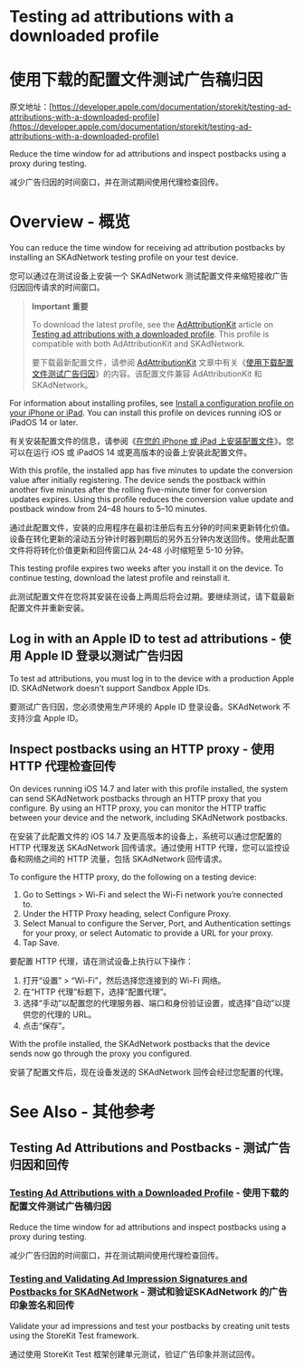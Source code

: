 # Testing ad attributions with a downloaded profile 
# 使用下载的配置文件测试广告稿归因

原文地址：[https://developer.apple.com/documentation/storekit/testing-ad-attributions-with-a-downloaded-profile](https://developer.apple.com/documentation/storekit/testing-ad-attributions-with-a-downloaded-profile)

Reduce the time window for ad attributions and inspect postbacks using a proxy during testing.

减少广告归因的时间窗口，并在测试期间使用代理检查回传。

# Overview - 概览

You can reduce the time window for receiving ad attribution postbacks by installing an SKAdNetwork testing profile on your test device.

您可以通过在测试设备上安装一个 SKAdNetwork 测试配置文件来缩短接收广告归因回传请求的时间窗口。

> **Important** **重要**
>
> To download the latest profile, see the [AdAttributionKit](https://developer.apple.com/documentation/AdAttributionKit) article on [Testing ad attributions with a downloaded profile](https://developer.apple.com/documentation/AdAttributionKit/testing-ad-attributions-with-a-downloaded-profile). This profile is compatible with both AdAttributionKit and SKAdNetwork.
> 
> 要下载最新配置文件，请参阅 [AdAttributionKit](https://developer.apple.com/documentation/AdAttributionKit) 文章中有关《[使用下载配置文件测试广告归因](https://developer.apple.com/documentation/AdAttributionKit/testing-ad-attributions-with-a-downloaded-profile)》的内容。该配置文件兼容 AdAttributionKit 和 SKAdNetwork。

For information about installing profiles, see [Install a configuration profile on your iPhone or iPad](https://support.apple.com/en-us/HT209435). You can install this profile on devices running iOS or iPadOS 14 or later.

有关安装配置文件的信息，请参阅《[在您的 iPhone 或 iPad 上安装配置文件](https://support.apple.com/en-us/HT209435)》。您可以在运行 iOS 或 iPadOS 14 或更高版本的设备上安装此配置文件。

With this profile, the installed app has five minutes to update the conversion value after initially registering. The device sends the postback within another five minutes after the rolling five-minute timer for conversion updates expires. Using this profile reduces the conversion value update and postback window from 24–48 hours to 5–10 minutes.

通过此配置文件，安装的应用程序在最初注册后有五分钟的时间来更新转化价值。设备在转化更新的滚动五分钟计时器到期后的另外五分钟内发送回传。使用此配置文件将将转化价值更新和回传窗口从 24-48 小时缩短至 5-10 分钟。

This testing profile expires two weeks after you install it on the device. To continue testing, download the latest profile and reinstall it.

此测试配置文件在您将其安装在设备上两周后将会过期。要继续测试，请下载最新配置文件并重新安装。

## Log in with an Apple ID to test ad attributions - 使用 Apple ID 登录以测试广告归因

To test ad attributions, you must log in to the device with a production Apple ID. SKAdNetwork doesn’t support Sandbox Apple IDs.

要测试广告归因，您必须使用生产环境的 Apple ID 登录设备。SKAdNetwork 不支持沙盒 Apple ID。

## Inspect postbacks using an HTTP proxy - 使用 HTTP 代理检查回传

On devices running iOS 14.7 and later with this profile installed, the system can send SKAdNetwork postbacks through an HTTP proxy that you configure. By using an HTTP proxy, you can monitor the HTTP traffic between your device and the network, including SKAdNetwork postbacks.

在安装了此配置文件的 iOS 14.7 及更高版本的设备上，系统可以通过您配置的 HTTP 代理发送 SKAdNetwork 回传请求。通过使用 HTTP 代理，您可以监控设备和网络之间的 HTTP 流量，包括 SKAdNetwork 回传请求。

To configure the HTTP proxy, do the following on a testing device:

1. Go to Settings > Wi-Fi and select the Wi-Fi network you’re connected to.
2. Under the HTTP Proxy heading, select Configure Proxy.
3. Select Manual to configure the Server, Port, and Authentication settings for your proxy, or select Automatic to provide a URL for your proxy.
4. Tap Save.

要配置 HTTP 代理，请在测试设备上执行以下操作：

1. 打开“设置” > “Wi-Fi”，然后选择您连接到的 Wi-Fi 网络。
2. 在“HTTP 代理”标题下，选择“配置代理”。
3. 选择“手动”以配置您的代理服务器、端口和身份验证设置，或选择“自动”以提供您的代理的 URL。
4. 点击“保存”。

With the profile installed, the SKAdNetwork postbacks that the device sends now go through the proxy you configured.

安装了配置文件后，现在设备发送的 SKAdNetwork 回传会经过您配置的代理。


# See Also - 其他参考

## Testing Ad Attributions and Postbacks - 测试广告归因和回传

### [Testing Ad Attributions with a Downloaded Profile](https://developer.apple.com/documentation/storekit/skadnetwork/testing_ad_attributions_with_a_downloaded_profile) - 使用下载的配置文件测试广告稿归因

Reduce the time window for ad attributions and inspect postbacks using a proxy during testing.

减少广告归因的时间窗口，并在测试期间使用代理检查回传。

### [Testing and Validating Ad Impression Signatures and Postbacks for SKAdNetwork](https://developer.apple.com/documentation/storekittest/testing_and_validating_ad_impression_signatures_and_postbacks_for_skadnetwork) - 测试和验证SKAdNetwork 的广告印象签名和回传

Validate your ad impressions and test your postbacks by creating unit tests using the StoreKit Test framework.

通过使用 StoreKit Test 框架创建单元测试，验证广告印象并测试回传。


